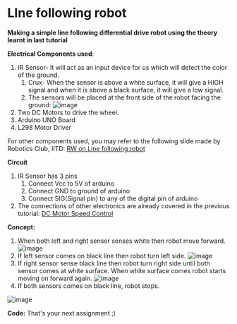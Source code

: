 # LIne following robot

**Making a simple line following differential drive robot using the theory learnt in last tutorial**

**Electrical Components used**:
1. IR Sensor- It will act as an input device for us which will detect the color of the ground.
    1. Crux- When the sensor is above a white surface, it will give a HIGH signal and when it is above a black surface, it will give a low signal.
    1. The sensors will be placed at the front side of the robot facing the ground:
    ![image](https://user-images.githubusercontent.com/42930138/82197353-88b43e00-9918-11ea-884c-41463b8e8905.png)
1. Two DC Motors to drive the wheel.
1. Arduino UNO Board
1. L298 Motor Driver

For other components used, you may refer to the following slide made by Robotics Club, IITD:
[RW on Line following robot](https://drive.google.com/open?id=1nGk8AG7Ent-GKmRkeSjkaip3T2FgikwI)

**Circuit**
1. IR Sensor has 3 pins
    1. Connect Vcc to 5V of arduino
    1. Connect GND to ground of arduino
    1. Connect SIG(Signal pin) to any of the digital pin of arduino
1. The connections of other electronics are already covered in the previous tutorial: [DC Motor Speed Control](https://github.com/rohanyuttham/Learn-Arduino-via-simulations/blob/master/12-Speed-Control-of-DC-Motor-L298.md)

**Concept:**
1. When both left and right sensor senses white then robot move forward. ![image](https://user-images.githubusercontent.com/42930138/82198585-265c3d00-991a-11ea-9fd1-d7c7e4c78e41.png)
1. If left sensor comes on black line then robot turn left side. ![image](https://user-images.githubusercontent.com/42930138/82198684-455acf00-991a-11ea-8172-22b0a684228c.png)
1. If right sensor sense black line then robot turn right side until both sensor comes at white surface. When white surface comes robot starts moving on forward again. ![image](https://user-images.githubusercontent.com/42930138/82198750-63283400-991a-11ea-8f89-a323364ef713.png)
1. If both sensors comes on black line, robot stops. 

![image](https://user-images.githubusercontent.com/42930138/82198818-7e933f00-991a-11ea-8f5c-c8b9cb30a1bb.png)

**Code:**
That's your next assignment ;)
